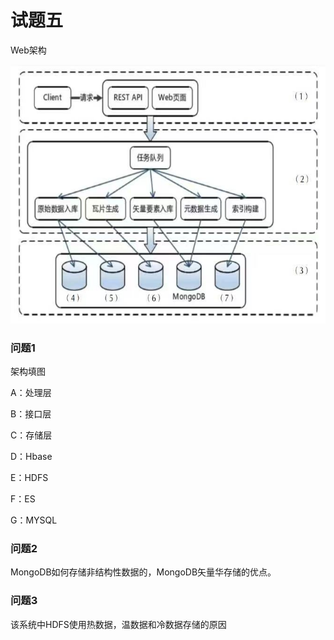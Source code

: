 # 试题五

Web架构

![](../../../../../.images/202505/131130.jpeg)

### 问题1

架构填图

A：处理层

B：接口层

C：存储层

D：Hbase

E：HDFS

F：ES

G：MYSQL



### 问题2

MongoDB如何存储非结构性数据的，MongoDB矢量华存储的优点。



### 问题3

该系统中HDFS使用热数据，温数据和冷数据存储的原因

